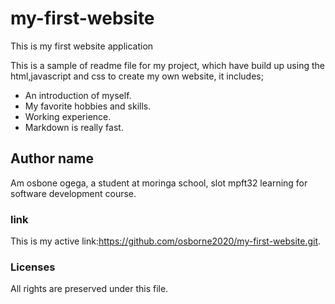 # my-first-website
This is my first website application

This is a sample of readme file for my project, which have build up using the html,javascript and css to create my own website, it includes;
* An introduction of myself.
* My favorite hobbies and skills.
* Working experience.
* Markdown is really fast.

## Author name
Am osbone ogega, a student at moringa school, slot mpft32 learning for software development course.
### link
This is my active link:https://github.com/osborne2020/my-first-website.git.
### Licenses
All rights are preserved under this file.
